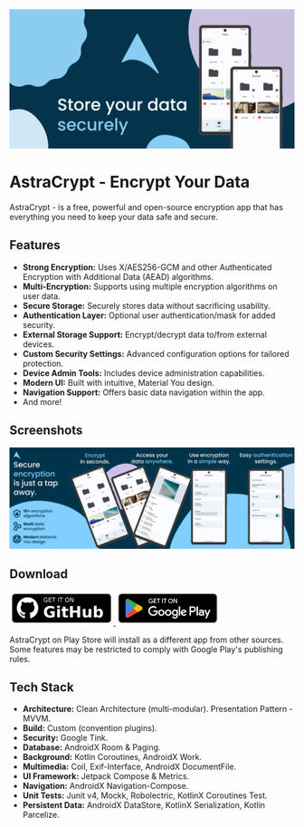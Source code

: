 <picture>
    <source media="(prefers-color-scheme: dark)" srcset="docs/assets/feature_graphic.png">
    <img alt="Feature Graphic" src="docs/assets/feature_graphic.png">
</picture>

# AstraCrypt - Encrypt Your Data

AstraCrypt - is a free, powerful and open-source encryption app that has everything you need to keep your data safe and secure.
## Features
-    **Strong Encryption:** Uses X/AES256-GCM and other Authenticated Encryption with Additional Data (AEAD) algorithms.
-    **Multi-Encryption:** Supports using multiple encryption algorithms on user data.
-    **Secure Storage:** Securely stores data without sacrificing usability.
-    **Authentication Layer:** Optional user authentication/mask for added security.
-    **External Storage Support:** Encrypt/decrypt data to/from external devices.
-    **Custom Security Settings:** Advanced configuration options for tailored protection.
-    **Device Admin Tools:** Includes device administration capabilities.
-    **Modern UI:** Built with intuitive, Material You design.
-    **Navigation Support:** Offers basic data navigation within the app.
-    And more!
## Screenshots
<picture>
    <source media="(prefers-color-scheme: dark)" srcset="docs/assets/feature_graphic.png">
    <img alt="Screenshots" src="docs/assets/screenshots.png">
</picture>

## Download
<p align="left">
	<a href="https://github.com/gromif/AstraCrypt/releases/latest">
    <picture>
      <source media="(prefers-color-scheme: dark)" srcset="docs/assets/badge-github.png" height="60">
      <img alt="Get it on GitHub" src="docs/assets/badge-github.png" height="60">
    </picture>
  </a>
  <a href="https://play.google.com/store/apps/details?id=com.nevidimka655.astracrypt">
    <picture>
      <source media="(prefers-color-scheme: dark)" srcset="docs/assets/badge-google-play.png" height="60">
      <img alt="Get it on Google Play" src="docs/assets/badge-google-play.png" height="60">
    </picture>
  </a>
</p>
AstraCrypt on Play Store will install as a different app from other sources. Some features may be restricted to comply with Google Play's publishing rules.

## Tech Stack
-    **Architecture:** Clean Architecture (multi-modular). Presentation Pattern - MVVM.
-    **Build:** Custom (convention plugins).
-    **Security:** Google Tink.
-    **Database:** AndroidX Room & Paging.
-    **Background:** Kotlin Coroutines, AndroidX Work.
-    **Multimedia:** Coil, Exif-Interface, AndroidX DocumentFile.
-    **UI Framework:** Jetpack Compose & Metrics.
-    **Navigation:** AndroidX Navigation-Compose.
-    **Unit Tests:** Junit v4, Mockk, Robolectric, KotlinX Coroutines Test.
-    **Persistent Data:** AndroidX DataStore, KotlinX Serialization, Kotlin Parcelize.